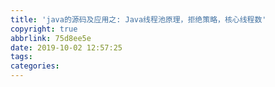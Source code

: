 ```yaml
---
title: 'java的源码及应用之: Java线程池原理，拒绝策略，核心线程数'
copyright: true
abbrlink: 75d8ee5e
date: 2019-10-02 12:57:25
tags:
categories:
---
```

